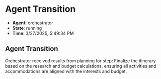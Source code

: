 # Agent Transition

- **Agent**: orchestrator
- **State**: running
- **Time**: 3/27/2025, 5:49:34 PM

## Agent Transition

Orchestrator received results from planning for step: Finalize the itinerary based on the research and budget calculations, ensuring all activities and accommodations are aligned with the interests and budget.

